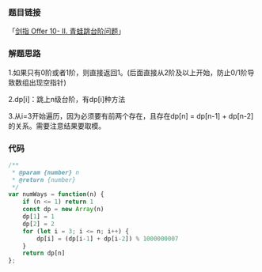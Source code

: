 ### 题目链接

「[剑指 Offer 10- II. 青蛙跳台阶问题](https://leetcode-cn.com/problems/qing-wa-tiao-tai-jie-wen-ti-lcof/)」

### 解题思路

1.如果只有0阶或者1阶，则直接返回1。(后面直接从2阶及以上开始，防止0/1阶导致数组出现空指针)

2.dp[i]：跳上n级台阶，有dp[i]种方法

3.从i=3开始遍历，因为必须要有前两个存在，且存在dp[n] = dp[n-1] + dp[n-2]的关系。需要注意结果要取模。

### 代码

```javascript
/**
 * @param {number} n
 * @return {number}
 */
var numWays = function(n) {
    if (n <= 1) return 1
    const dp = new Array(n)
    dp[1] = 1
    dp[2] = 2
    for (let i = 3; i <= n; i++) {
        dp[i] = (dp[i-1] + dp[i-2]) % 1000000007
    }
    return dp[n]
};
```


